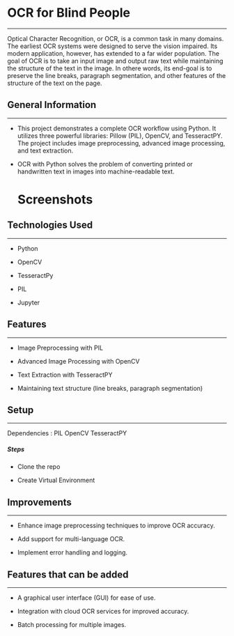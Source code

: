 <h1>OCR for Blind People</h1>
<hr><p>Optical Character Recognition, or OCR, is a common task in many domains. The earliest OCR systems were designed to serve the vision impaired. Its modern application, however, has extended to a far wider population. The goal of OCR is to take an input image and output raw text while maintaining the structure of the text in the image. In othere words, its end-goal is to preserve the line breaks, paragraph segmentation, and other features of the structure of the text on the page.</p><h2>General Information</h2>
<hr><ul>
<li>This project demonstrates a complete OCR workflow using Python.
It utilizes three powerful libraries: Pillow (PIL), OpenCV, and TesseractPY.
The project includes image preprocessing, advanced image processing, and text extraction.</li>
</ul><ul>
<li>OCR with Python solves the problem of converting printed or handwritten text in images into machine-readable text.</li>
<h1>Screenshots</h1>
</ul><h2>Technologies Used</h2>
<hr><ul>
<li>Python</li>
</ul><ul>
<li>OpenCV</li>
</ul><ul>
<li>TesseractPy</li>
</ul><ul>
<li>PIL</li>
</ul><ul>
<li>Jupyter</li>
</ul><h2>Features</h2>
<hr><ul>
<li>Image Preprocessing with PIL</li>
</ul><ul>
<li>Advanced Image Processing with OpenCV</li>
</ul><ul>
<li>Text Extraction with TesseractPY</li>
</ul><ul>
<li>Maintaining text structure (line breaks, paragraph segmentation)</li>
</ul><h2>Setup</h2>
<hr><p>Dependencies :
PIL
OpenCV
TesseractPY</p><h5>Steps</h5><ul>
<li>Clone the repo</li>
</ul><ul>
<li>Create Virtual Environment</li>
</ul><h2>Improvements</h2>
<hr><ul>
<li>Enhance image preprocessing techniques to improve OCR accuracy.</li>
</ul><ul>
<li>Add support for multi-language OCR.</li>
</ul><ul>
<li>Implement error handling and logging.</li>
</ul><h2>Features that can be added</h2>
<hr><ul>
<li>A graphical user interface (GUI) for ease of use.</li>
</ul><ul>
<li>Integration with cloud OCR services for improved accuracy.</li>
</ul><ul>
<li>Batch processing for multiple images.</li>
</ul>
